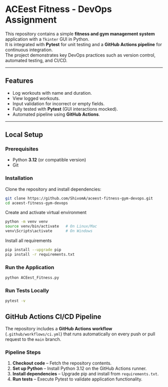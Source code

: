 # ACEest Fitness - DevOps Assignment

This repository contains a simple **fitness and gym management system** application with a `Tkinter` GUI in Python.  
It is integrated with **Pytest** for unit testing and a **GitHub Actions pipeline** for continuous integration.  
The project demonstrates key DevOps practices such as version control, automated testing, and CI/CD.

---

## Features
- Log workouts with name and duration.  
- View logged workouts.  
- Input validation for incorrect or empty fields.  
- Fully tested with **Pytest** (GUI interactions mocked).  
- Automated pipeline using **GitHub Actions**.

---

##  Local Setup

### Prerequisites
- Python **3.12** (or compatible version)
- Git

### Installation

Clone the repository and install dependencies:
```bash
git clone https://github.com/ShivomA/aceest-fitness-gym-devops.git
cd aceest-fitness-gym-devops
```

Create and activate virtual environment
```bash
python -m venv venv
source venv/bin/activate   # On Linux/Mac
venv\Scripts\activate      # On Windows
```

Install all requirements
```bash
pip install --upgrade pip
pip install -r requirements.txt
```

### Run the Application
```bash
python ACEest_Fitness.py
```

### Run Tests Locally
```bash
pytest -v
```

## GitHub Actions CI/CD Pipeline

The repository includes a **GitHub Actions workflow** (`.github/workflows/ci.yml`) that runs automatically on every push or pull request to the `main` branch.

### Pipeline Steps
1. **Checkout code** – Fetch the repository contents.  
2. **Set up Python** – Install Python 3.12 on the GitHub Actions runner.  
3. **Install dependencies** – Upgrade pip and install from `requirements.txt`.  
4. **Run tests** – Execute Pytest to validate application functionality.  
